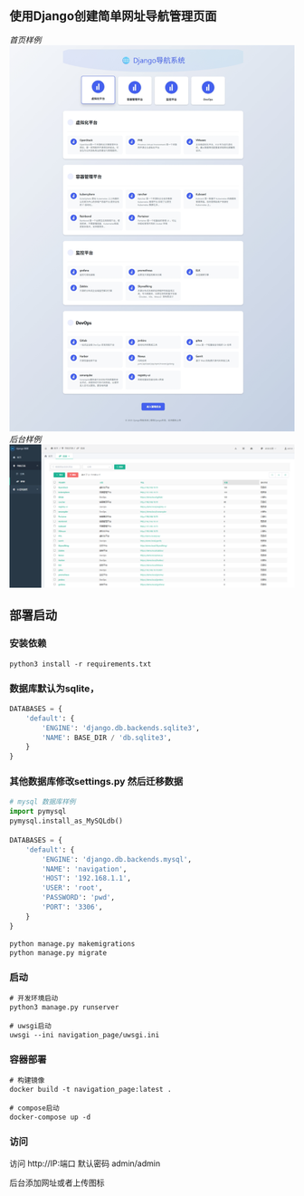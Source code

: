 
## 使用Django创建简单网址导航管理页面

*首页样例*
![img.png](media/example.png) 
*后台样例*
![img.png](media/example2.png)

## 部署启动
### 安装依赖
```shell
python3 install -r requirements.txt
```
### 数据库默认为sqlite，
```python
DATABASES = {
    'default': {
        'ENGINE': 'django.db.backends.sqlite3',
        'NAME': BASE_DIR / 'db.sqlite3',
    }
}
```
### 其他数据库修改settings.py 然后迁移数据
```python
# mysql 数据库样例
import pymysql
pymysql.install_as_MySQLdb()

DATABASES = {
    'default': {
        'ENGINE': 'django.db.backends.mysql',
        'NAME': 'navigation',
        'HOST': '192.168.1.1',
        'USER': 'root',
        'PASSWORD': 'pwd',
        'PORT': '3306',
    }
}
```
```shell
python manage.py makemigrations
python manage.py migrate
```

### 启动
```shell
# 开发环境启动
python3 manage.py runserver

# uwsgi启动
uwsgi --ini navigation_page/uwsgi.ini
```

### 容器部署
```shell
# 构建镜像
docker build -t navigation_page:latest .

# compose启动
docker-compose up -d
```
### 访问
访问 http://IP:端口
默认密码 admin/admin

后台添加网址或者上传图标


